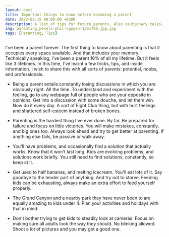 ```yaml
---
layout: post
title: Important things to know before becoming a parent
date: 2022-06-15 00:00:00 +0300
description: A list of tips for future parents. Also cautionary tales, and realistic views of parenthood.
img: parenting_pexels-phil-nguyen-1361766.jpg.jpg 
tags: [Parenting, Tips]
---
```


I've been a parent forever. The first thing to know about parenting is that it occupies every space available. And that includes your memory. Technically speaking, I've been a parent 16% of all my lifetime. But it feels like 3 lifetimes. In this time, I've learnt a few tricks, tips, and inside information. I wish to share this with all sorts of parents: potential, noobs, and professionals.

* Being a parent entails constantly losing discussions in which you are obviously right. All the time. To understand and experiment with the feeling, go to any webpage full of people who are your opposite in opinions. Get into a discussion with some douche, and let them win. Now do it every day. A sort of Fight Club thing, but with hurt feelings and shattered self-esteem instead of broken bones.

* Parenting is the hardest thing I've ever done. By far. Be prepared for failure and focus on little victories. You will make mistakes, constantly, and big ones too. Always look ahead and try to get better at parenting. If anything else fails, be passive or walk away.

* You'll have problems, and occasionally find a solution that actually works. Know that it won't last long. Kids are evolving problems, and solutions work briefly. You still need to find solutions, constantly, so keep at it.

* Get used to half bananas, and melting icecream. You'll eat lots of it. Say goodbye to the tender part of anything. And try not to starve. Feeding kids can be exhausting, always make an extra effort to feed yourself properly.

* The Grand Canyon and a nearby park they have never been to are equally amazing to kids under 4. Plan your activities and holidays with that in mind.

* Don't bother trying to get kids to steadily look at cameras. Focus on making sure all adults look the way they should. No blinking allowed. Shoot a lot of pictures and you may get a good one.


